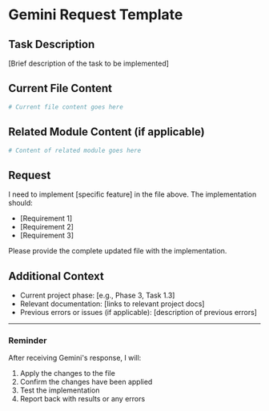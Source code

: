 # Gemini Request Template

## Task Description
[Brief description of the task to be implemented]

## Current File Content

```python name=[file_path]
# Current file content goes here
```

## Related Module Content (if applicable)

```python name=[related_file_path]
# Content of related module goes here
```

## Request
I need to implement [specific feature] in the file above. The implementation should:
- [Requirement 1]
- [Requirement 2]
- [Requirement 3]

Please provide the complete updated file with the implementation.

## Additional Context
- Current project phase: [e.g., Phase 3, Task 1.3]
- Relevant documentation: [links to relevant project docs]
- Previous errors or issues (if applicable): [description of previous errors]

---
### Reminder
After receiving Gemini's response, I will:
1. Apply the changes to the file
2. Confirm the changes have been applied
3. Test the implementation
4. Report back with results or any errors 